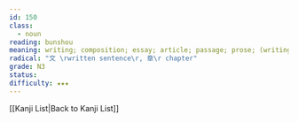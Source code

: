 ```yaml
---
id: 150
class:
  - noun
reading: bunshou
meaning: writing; composition; essay; article; passage; prose; (writing) style
radical: "文 \rwritten sentence\r, 章\r chapter"
grade: N3
status:
difficulty: ★★★
---
```

[[Kanji List|Back to Kanji List]]